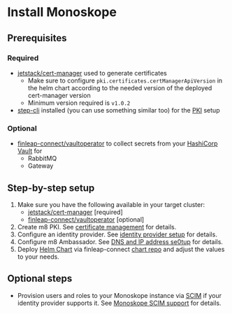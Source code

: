 # Install Monoskope

## Prerequisites

### Required 

* [jetstack/cert-manager](https://cert-manager.io/docs/) used to generate certificates
  * Make sure to configure `pki.certificates.certManagerApiVersion` in the helm chart according to the needed version of the deployed cert-manager version
  * Minimum version required is `v1.0.2`
* [step-cli](https://smallstep.com/cli/) installed (you can use something similar too) for the [PKI](https://en.wikipedia.org/wiki/Public_key_infrastructure) setup

### Optional 

* [finleap-connect/vaultoperator](https://github.com/finleap-connect/vaultoperator) to collect secrets from your [HashiCorp Vault](https://www.vaultproject.io/) for
  * RabbitMQ
  * Gateway
  
## Step-by-step setup

1. Make sure you have the following available in your target cluster:
    * [jetstack/cert-manager](https://cert-manager.io/docs/) [required]
    * [finleap-connect/vaultoperator](https://github.com/finleap-connect/vaultoperator) [optional]
1. Create m8 PKI. See [certificate management](docs/deployment/01-certificate-management.md) for details.
1. Configure an identity provider. See [identity provider setup](docs/deployment/02-identity-provider-setup.md) for details.
1. Configure m8 Ambassador. See [DNS and IP address se0tup](docs/deployment/03-dns-and-ip-address-setup.md) for details.
1. Deploy [Helm Chart](build/package/helm/monoskope/README.md) via finleap-connect [chart repo](https://finleap-connect.github.io/charts/) and adjust the values to your needs.

## Optional steps

* Provision users and roles to your Monoskope instance via [SCIM](http://www.simplecloud.info/) if your identity provider supports it. See [Monoskope SCIM support](docs/deployment/04-configure-scim.md) for details.